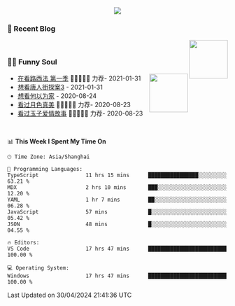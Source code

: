 <div align="center">
  <!-- dynamic typing effect 动态打字效果 -->
  <div>
    <img src="https://readme-typing-svg.demolab.com?font=Fira+Code&pause=10000&color=F76194&random=false&width=500&lines=You+make+your+own+opportunities.;Every+single+day+counts&center=true" />
  </div>
</div>

### 📃 Recent Blog
        
<img align="right" width="88" src="https://cdn.jsdelivr.net/gh/LJJbyZJU/LJJbyZJU/assets/images/astronaut.png" />
      
<!-- START_SECTION:blog -->

<!-- END_SECTION:blog -->
      
<!-- for beauty 留个空行好看点 -->
<div>&nbsp;</div>
      
### 🤾‍♂️ Funny Soul
      
<img align="right" width="88" src="https://cdn.jsdelivr.net/gh/sun0225SUN/sun0225SUN/assets/images/artist.png" />
      
<!-- START_SECTION:douban -->
* <a href='http://movie.douban.com/subject/26385614/' target='_blank'>在看路西法 第一季</a> 🌟🌟🌟🌟🌟 力荐- 2021-01-31
* <a href='http://movie.douban.com/subject/27619748/' target='_blank'>想看唐人街探案3</a> - 2021-01-31
* <a href='http://movie.douban.com/subject/30170448/' target='_blank'>想看何以为家</a> - 2020-08-24
* <a href='http://movie.douban.com/subject/26963810/' target='_blank'>看过月色真美</a> 🌟🌟🌟🌟🌟 力荐- 2020-08-23
* <a href='http://movie.douban.com/subject/25796222/' target='_blank'>看过玉子爱情故事</a> 🌟🌟🌟🌟🌟 力荐- 2020-08-23
<!-- END_SECTION:douban -->
      
<!-- for beauty 留个空行好看点 -->
<div>&nbsp;</div>

<!--START_SECTION:waka-->
📊 **This Week I Spent My Time On** 

```text
🕑︎ Time Zone: Asia/Shanghai

💬 Programming Languages: 
TypeScript               11 hrs 15 mins      ████████████████░░░░░░░░░   63.21 % 
MDX                      2 hrs 10 mins       ███░░░░░░░░░░░░░░░░░░░░░░   12.20 % 
YAML                     1 hr 7 mins         ██░░░░░░░░░░░░░░░░░░░░░░░   06.28 % 
JavaScript               57 mins             █░░░░░░░░░░░░░░░░░░░░░░░░   05.42 % 
JSON                     48 mins             █░░░░░░░░░░░░░░░░░░░░░░░░   04.55 % 

🔥 Editors: 
VS Code                  17 hrs 47 mins      █████████████████████████   100.00 % 

💻 Operating System: 
Windows                  17 hrs 47 mins      █████████████████████████   100.00 % 
```


 Last Updated on 30/04/2024 21:41:36 UTC
<!--END_SECTION:waka-->
